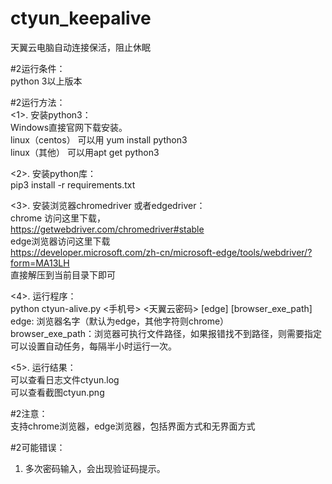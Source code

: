 # ctyun_keepalive
天翼云电脑自动连接保活，阻止休眠

#2运行条件：<br>
 python 3以上版本<br>

 #2运行方法：<br>
 <1>. 安装python3：<br>
    Windows直接官网下载安装。<br>
    linux（centos） 可以用 yum install python3<br>
    linux（其他）  可以用apt get python3<br>
     
 <2>. 安装python库：<br>
pip3 install  -r requirements.txt<br>

<3>. 安装浏览器chromedriver 或者edgedriver：<br>
   chrome 访问这里下载，<br>
   https://getwebdriver.com/chromedriver#stable <br>
   edge浏览器访问这里下载<br>
   https://developer.microsoft.com/zh-cn/microsoft-edge/tools/webdriver/?form=MA13LH <br>
  直接解压到当前目录下即可
 

<4>. 运行程序：<br>
   python ctyun-alive.py <手机号> <天翼云密码> [edge] [browser_exe_path]<br>
   edge: 浏览器名字（默认为edge，其他字符则chrome）<br>
   browser_exe_path：浏览器可执行文件路径，如果报错找不到路径，则需要指定<br>
   可以设置自动任务，每隔半小时运行一次。<br>

<5>.  运行结果：<br>
  可以查看日志文件ctyun.log<br>
  可以查看截图ctyun.png<br>

#2注意：<br>
支持chrome浏览器，edge浏览器，包括界面方式和无界面方式<br>


#2可能错误：<br>
1. 多次密码输入，会出现验证码提示。<br>
  
